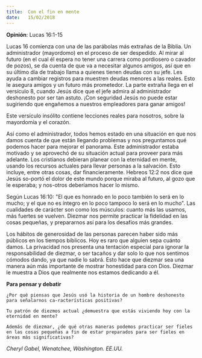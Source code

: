 ```yaml
---
title:  Con el fin en mente
date:   15/02/2018
---
```


**Opinión**: Lucas 16:1-15 

Lucas 16 comienza con una de las parábolas más extrañas de la Biblia. Un administrador (mayordomo) en el proceso de ser despedido. Al mirar al futuro (en el cual él espera no tener una carrera como pordiosero o cavador de pozos), se da cuenta de que va a necesitar algunos amigos, así que en su último día de trabajo llama a quienes tienen deudas con su jefe. Les ayuda a cambiar registros para muestren deudas menores a las reales. Esto le asegura amigos y un futuro más prometedor. La parte extraña llega en el versículo 8, cuando Jesús dice que el jefe admira al administrador deshonesto por ser tan astuto. ¡Con seguridad Jesús no puede estar sugiriendo que engañemos a nuestros empleadores para ganar amigos! 

Este versículo insólito contiene lecciones reales para nosotros, sobre la mayordomía y el corazón. 

Así como el administrador, todos hemos estado en una situación en que nos damos cuenta de que están llegando problemas y nos preguntamos qué podemos hacer para mejorar el panorama. Este administrador estaba motivado y se aprovechó de su situación actual para proveer para más adelante. Los cristianos debieran planear con la eternidad en mente, usando los recursos actuales para llevar personas a la salvación. Esto incluye, entre otras cosas, dar financieramente. Hebreos 12:2 nos dice que Jesús so-portó el dolor de este mundo porque miraba al futuro, al gozo que le esperaba; y nos-otros deberíamos hacer lo mismo. 

Según Lucas 16:10: "El que es honrado en lo poco también lo será en lo mucho; y el que no es íntegro en lo poco tampoco lo será en lo mucho". Las cualidades de carácter son como los músculos: cuanto más las usamos, más fuertes se vuelven. Diezmar nos permite practicar la fidelidad en las cosas pequeñas, y prepararnos así para los desafíos más grandes. 

Los hábitos de generosidad de las personas parecen haber sido más públicos en los tiempos bíblicos. Hoy es raro que alguien sepa cuánto damos. La privacidad nos presenta una tentación especial para ignorar la responsabilidad de diezmar, o ser tacaños y dar solo lo que nos sentimos cómodos dando, ya que nadie lo sabrá. Esto hace que diezmar sea una manera aún más importante de mostrar honestidad para con Dios. Diezmar le muestra a Dios que realmente nos estamos dedicando a él. 

**Para pensar y debatir** 

`¿Por qué piensas que Jesús usó la historia de un hombre deshonesto para señalarnos ca-racterísticas positivas?` 

`Tu patrón de diezmos actual ¿demuestra que estás viviendo hoy con la eternidad en mente?` 

`Además de diezmar, ¿de qué otras maneras podemos practicar ser fieles en las cosas pequeñas a fin de estar preparados para ser fieles en áreas más significativas?` 

_Cheryl Gabel, Wenatchee, Wàshington. EE.UU._
